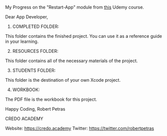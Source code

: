 My Progress on the "Restart-App" module from [this](https://www.udemy.com/course/swiftui-masterclass-course-ios-development-with-swift/) Udemy course.

Dear App Developer,

1. COMPLETED FOLDER:

This folder contains the finished project. You can use it as a reference guide in your learning.

2. RESOURCES FOLDER:

This folder contains all of the necessary materials of the project. 

3. STUDENTS FOLDER:

This folder is the destination of your own Xcode project.

4. WORKBOOK:

The PDF file is the workbook for this project.


Happy Coding,
Robert Petras


CREDO ACADEMY

Website: https://credo.academy
Twitter: https://twitter.com/robertpetras
